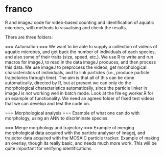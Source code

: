 franco
======

R and imageJ code for video-based counting and identification of aquatic
microbes, with methods to visualising and check the results.

There are three folders:

=== Automation ===
We want to be able to supply a collection of videos of aquatic
microbes, and get back the number of individuals of each species, and
also some of their traits (size, speed, etc.).
We use R to write and run macros for imageJ, to read in the data
imageJ produces, and then process this data.
We use imageJ to preprocess the videos, get morphological
characteristics of individuals, and to link particles (i.e., produce
particle trajectories through time). The aim is that all of this can
be done automatically, directed by R, but at present we can only do
the morphological characteristics automatically, since the particle
linker in imageJ is not working well in batch mode.
Look at the file eg.worker.R for an example of functionality.
We need an agreed folder of fixed test videos that we can develop and test the
code on.



=== Morphological analysis ===
Example of what one can do with morphology, using an ANN to
discriminate species.



=== Merge morphology and trajectory ===
Example of merging morphological data acquired with the particle
analyser of imagej, and trajector data acquired with the MOSAIC
particle tracker.
Example of making an overlay, though its really basic, and needs much
more work. This will be quite important for verifying identifications.
